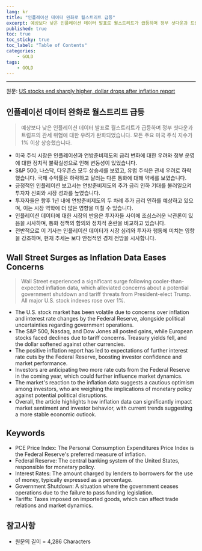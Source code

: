 ```yaml
---
lang: kr
title: "인플레이션 데이터 완화로 월스트리트 급등"
excerpt: 예상보다 낮은 인플레이션 데이터 발표로 월스트리트가 급등하며 정부 셧다운과 트럼프의 관세 위협에 대한 우려가 완화되었습니다. 모든 주요 미국 주식 지수가 1% 이상 상승했습니다.
published: true
toc: true
toc_sticky: true
toc_label: "Table of Contents"
categories:
    - GOLD
tags:
    - GOLD
---
```


---

  원문: [US stocks end sharply higher, dollar drops after inflation report](https://www.investing.com/news/economy-news/asian-shares-pinned-near-threemonth-lows-dollar-towers-at-2yr-peak-3783575)

## 인플레이션 데이터 완화로 월스트리트 급등

> 예상보다 낮은 인플레이션 데이터 발표로 월스트리트가 급등하며 정부 셧다운과 트럼프의 관세 위협에 대한 우려가 완화되었습니다. 모든 주요 미국 주식 지수가 1% 이상 상승했습니다.


- 미국 주식 시장은 인플레이션과 연방준비제도의 금리 변화에 대한 우려와 정부 운영에 대한 정치적 불확실성으로 인해 변동성이 있었습니다.
- S&P 500, 나스닥, 다우존스 모두 상승세를 보였고, 유럽 주식은 관세 우려로 하락했습니다. 국채 수익률은 하락하고 달러는 다른 통화에 대해 약세를 보였습니다.
- 긍정적인 인플레이션 보고서는 연방준비제도의 추가 금리 인하 기대를 불러일으켜 투자자 신뢰와 시장 성과를 높였습니다.
- 투자자들은 향후 1년 내에 연방준비제도의 두 차례 추가 금리 인하를 예상하고 있으며, 이는 시장 역학에 더 많은 영향을 미칠 수 있습니다.
- 인플레이션 데이터에 대한 시장의 반응은 투자자들 사이에 조심스러운 낙관론이 있음을 시사하며, 통화 정책의 함의와 정치적 혼란을 비교하고 있습니다.
- 전반적으로 이 기사는 인플레이션 데이터가 시장 심리와 투자자 행동에 미치는 영향을 강조하며, 현재 추세는 보다 안정적인 경제 전망을 시사합니다.

## Wall Street Surges as Inflation Data Eases Concerns

> Wall Street experienced a significant surge following cooler-than-expected inflation data, which alleviated concerns about a potential government shutdown and tariff threats from President-elect Trump. All major U.S. stock indexes rose over 1%.


- The U.S. stock market has been volatile due to concerns over inflation and interest rate changes by the Federal Reserve, alongside political uncertainties regarding government operations.
- The S&P 500, Nasdaq, and Dow Jones all posted gains, while European stocks faced declines due to tariff concerns. Treasury yields fell, and the dollar softened against other currencies.
- The positive inflation report has led to expectations of further interest rate cuts by the Federal Reserve, boosting investor confidence and market performance.
- Investors are anticipating two more rate cuts from the Federal Reserve in the coming year, which could further influence market dynamics.
- The market's reaction to the inflation data suggests a cautious optimism among investors, who are weighing the implications of monetary policy against potential political disruptions.
- Overall, the article highlights how inflation data can significantly impact market sentiment and investor behavior, with current trends suggesting a more stable economic outlook.

## Keywords

- PCE Price Index: The Personal Consumption Expenditures Price Index is the Federal Reserve's preferred measure of inflation.
- Federal Reserve: The central banking system of the United States, responsible for monetary policy.
- Interest Rates: The amount charged by lenders to borrowers for the use of money, typically expressed as a percentage.
- Government Shutdown: A situation where the government ceases operations due to the failure to pass funding legislation.
- Tariffs: Taxes imposed on imported goods, which can affect trade relations and market dynamics.

## 참고사항

- 원문의 길이 = 4,286 Characters

